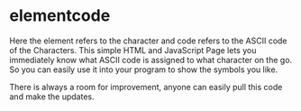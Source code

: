# elementcode

Here the element refers to the character and code refers to the ASCII code of the Characters.
This simple HTML and JavaScript Page lets you immediately know what ASCII code is assigned to what character on the go.
So you can easily use it into your program to show the symbols you like.

There is always a room for improvement, anyone can easily pull this code and make the updates.
